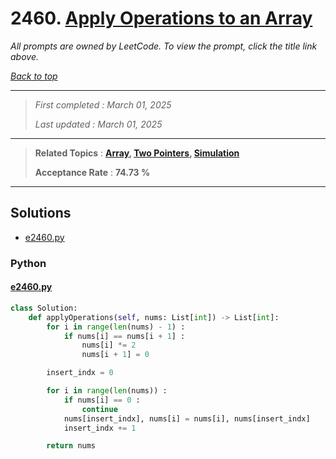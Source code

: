# 2460. [Apply Operations to an Array](<https://leetcode.com/problems/apply-operations-to-an-array>)

*All prompts are owned by LeetCode. To view the prompt, click the title link above.*

*[Back to top](<../README.md>)*

------

> *First completed : March 01, 2025*
>
> *Last updated : March 01, 2025*

------

> **Related Topics** : **[Array](<by_topic/Array.md>), [Two Pointers](<by_topic/Two Pointers.md>), [Simulation](<by_topic/Simulation.md>)**
>
> **Acceptance Rate** : **74.73 %**

------

## Solutions

- [e2460.py](<../my-submissions/e2460.py>)
### Python
#### [e2460.py](<../my-submissions/e2460.py>)
```Python
class Solution:
    def applyOperations(self, nums: List[int]) -> List[int]:
        for i in range(len(nums) - 1) :
            if nums[i] == nums[i + 1] :
                nums[i] *= 2
                nums[i + 1] = 0

        insert_indx = 0

        for i in range(len(nums)) :
            if nums[i] == 0 :
                continue
            nums[insert_indx], nums[i] = nums[i], nums[insert_indx]
            insert_indx += 1

        return nums
```

